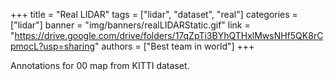 +++
title = "Real LIDAR"
tags = ["lidar", "dataset", "real"]
categories = ["lidar"]
banner = "img/banners/realLIDARStatic.gif"
link = "https://drive.google.com/drive/folders/17qZpTi3BYhQTHxlMwsNHf5QK8rCpmocL?usp=sharing"
authors = ["Best team in world"]
+++

Annotations for 00 map from KITTI dataset.